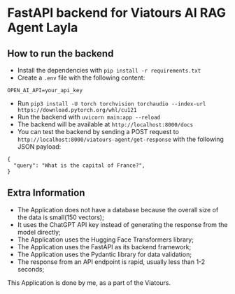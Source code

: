 # FastAPI backend for Viatours AI RAG Agent Layla

## How to run the backend

- Install the dependencies with `pip install -r requirements.txt`
- Create a `.env` file with the following content:

```
OPEN_AI_API=your_api_key
```

- Run `pip3 install -U torch torchvision torchaudio --index-url https://download.pytorch.org/whl/cu121`
- Run the backend with `uvicorn main:app --reload`
- The backend will be available at `http://localhost:8000/docs`
- You can test the backend by sending a POST request to `http://localhost:8000/viatours-agent/get-response` with the
  following JSON payload:

```
{
  "query": "What is the capital of France?",
}
```

## Extra Information

- The Application does not have a database because the overall size of the data is small(150 vectors);
- It uses the ChatGPT API key instead of generating the response from the model directly;
- The Application uses the Hugging Face Transformers library;
- The Application uses the FastAPI as its backend framework;
- The Application uses the Pydantic library for data validation;
- The response from an API endpoint is rapid, usually less than 1-2 seconds;

This Application is done by me, as a part of the Viatours.



